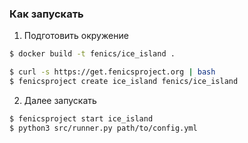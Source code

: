 ### Как запускать

1) Подготовить окружение
```bash
$ docker build -t fenics/ice_island .

$ curl -s https://get.fenicsproject.org | bash
$ fenicsproject create ice_island fenics/ice_island
```

2) Далее запускать
```bash
$ fenicsproject start ice_island
$ python3 src/runner.py path/to/config.yml
```
